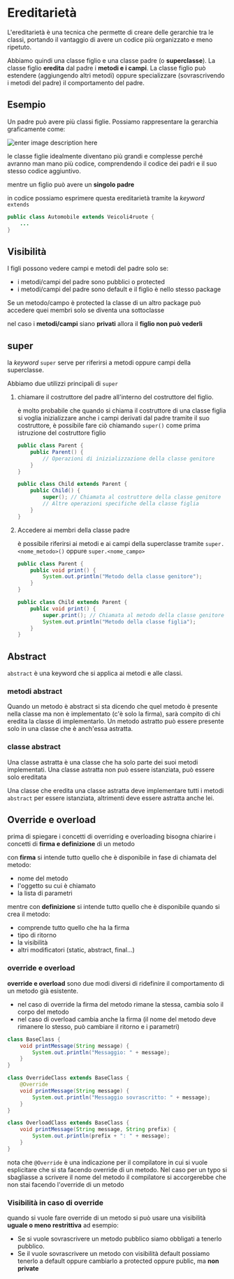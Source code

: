 ﻿# Ereditarietà

L'ereditarietà è una tecnica che permette di creare delle gerarchie tra le classi, portando il vantaggio di avere un codice più organizzato e meno ripetuto.

Abbiamo quindi una classe figlio e una classe padre (o **superclasse**). La classe figlio **eredita** dal padre i **metodi e i campi**. La classe figlio può estendere (aggiungendo altri metodi) oppure specializzare (sovrascrivendo i metodi del padre) il comportamento del padre.

## Esempio

Un padre può avere più classi figlie. Possiamo rappresentare la gerarchia graficamente come:

![enter image description here](https://i.ibb.co/7G8cLfX/ereditariet.png)

le classe figlie idealmente diventano più grandi e complesse perché avranno man mano più codice, comprendendo il codice dei padri e il suo stesso codice aggiuntivo.

mentre un figlio può avere un **singolo padre**

in codice possiamo esprimere questa ereditarietà tramite la *keyword* `extends`


```java
public class Automobile extends Veicoli4ruote {
	...
}
```

## Visibilità

I figli possono vedere campi e metodi del padre solo se:

- i metodi/campi del padre sono pubblici o protected
- i metodi/campi del padre sono default e il figlio è nello stesso package

Se un metodo/campo è protected la classe di un altro package può accedere quei membri solo se diventa una sottoclasse

nel caso i **metodi/campi** siano **privati** allora il **figlio non può vederli**


## super

la *keyword* `super` serve per riferirsi a metodi oppure campi della superclasse.

Abbiamo due utilizzi principali di `super`

1. chiamare il costruttore del padre all'interno del costruttore del figlio.

	è molto probabile che quando si chiama il costruttore di una classe figlia si voglia inizializzare anche i campi derivati dal padre tramite il suo costruttore, è possibile fare ciò chiamando `super()` come prima istruzione del costruttore figlio

	```java
	public class Parent {
	    public Parent() {
	        // Operazioni di inizializzazione della classe genitore
	    }
	}

	public class Child extends Parent {
	    public Child() {
	        super(); // Chiamata al costruttore della classe genitore
	        // Altre operazioni specifiche della classe figlia
	    }
	}
	```

2. Accedere ai membri della classe padre

	è possibile riferirsi ai metodi e ai campi della superclasse tramite `super.<nome_metodo>()` oppure `super.<nome_campo>`

	```java
	public class Parent {
	    public void print() {
	        System.out.println("Metodo della classe genitore");
	    }
	}

	public class Child extends Parent {
	    public void print() {
	        super.print(); // Chiamata al metodo della classe genitore
	        System.out.println("Metodo della classe figlia");
	    }
	}

	```


## Abstract

`abstract` è una keyword che si applica ai metodi e alle classi.

### metodi abstract

Quando un metodo è abstract si sta dicendo che quel metodo è presente nella classe ma non è implementato (c'è solo la firma), sarà compito di chi eredita la classe di implementarlo.
Un metodo astratto può essere presente solo in una classe che è anch'essa astratta.

### classe abstract
Una classe astratta è una classe che ha solo parte dei suoi metodi implementati.
Una classe astratta non può essere istanziata, può essere solo ereditata

Una classe che eredita una classe astratta deve implementare tutti i metodi `abstract` per essere istanziata, altrimenti deve essere astratta anche lei.

## Override e overload

prima di spiegare i concetti di overriding e overloading bisogna chiarire i concetti di **firma e definizione** di un metodo

con **firma** si intende tutto quello che è disponibile in fase di chiamata del metodo:
- nome del metodo
- l'oggetto su cui è chiamato
- la lista di parametri

mentre con **definizione** si intende tutto quello che è disponibile quando si crea il metodo:
- comprende tutto quello che ha la firma
- tipo di ritorno
- la visibilità
- altri modificatori (static, abstract, final...)

### override e overload

**override e overload** sono due modi diversi di ridefinire il comportamento di un metodo già esistente.

- nel caso di override la firma del metodo rimane la stessa, cambia solo il corpo del metodo
- nel caso di overload cambia anche la firma (il nome del metodo deve rimanere lo stesso, può cambiare il ritorno e i parametri)

```java
class BaseClass {
    void printMessage(String message) {
        System.out.println("Messaggio: " + message);
    }
}

class OverrideClass extends BaseClass {
    @Override
    void printMessage(String message) {
        System.out.println("Messaggio sovrascritto: " + message);
    }
}

class OverloadClass extends BaseClass {
    void printMessage(String message, String prefix) {
        System.out.println(prefix + ": " + message);
    }
}

```

nota che `@Override` è una indicazione per il compilatore in cui si vuole esplicitare che si sta facendo override di un metodo. Nel caso per un typo si sbagliasse a scrivere il nome del metodo il compilatore si accorgerebbe che non stai facendo l'override di un metodo

### Visibilità in caso di override

quando si vuole fare override di un metodo si può usare una visibilità **uguale o meno restrittiva** ad esempio:
- Se si vuole sovrascrivere un metodo pubblico siamo obbligati a tenerlo pubblico.
- Se il vuole sovrascrivere un metodo con visibilità default possiamo tenerlo a default oppure cambiarlo a protected oppure public, ma **non private**

